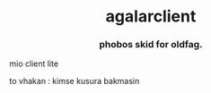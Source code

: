 <h1 align="center">agalarclient
<h3 align="center">phobos skid for oldfag.</h3>  
  
mio client lite

to vhakan : kimse kusura bakmasin
